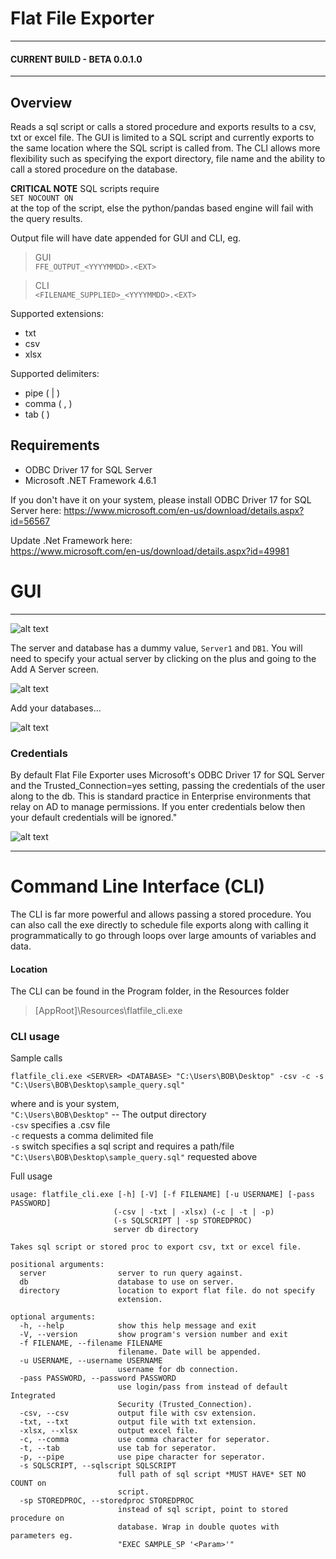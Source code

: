 ﻿# Flat File Exporter
---
#### CURRENT BUILD - BETA 0.0.1.0
---

## Overview 

Reads a sql script or calls a stored procedure and exports results to a csv, txt or excel file. The GUI is limited to a SQL script and currently exports to the same location where the SQL script is called from. The CLI allows more flexibility such as specifying the export directory, file name and the ability to call a stored procedure on the database.

**CRITICAL NOTE**
SQL scripts require   
`SET NOCOUNT ON`  
at the top of the script, else the python/pandas based engine will fail with the query results. 

Output file will have date appended for GUI and CLI, eg.
> GUI  
`FFE_OUTPUT_<YYYYMMDD>.<EXT>`

> CLI  
`<FILENAME_SUPPLIED>_<YYYYMMDD>.<EXT>` 


Supported extensions: 
* txt
* csv
* xlsx
  
Supported delimiters:  
* pipe ( | )
* comma ( , )
* tab ( )

## Requirements 

* ODBC Driver 17 for SQL Server
* Microsoft .NET Framework 4.6.1 

If you don't have it on your system, please install ODBC Driver 17 for SQL Server here:
https://www.microsoft.com/en-us/download/details.aspx?id=56567  

Update .Net Framework here:  
https://www.microsoft.com/en-us/download/details.aspx?id=49981


# GUI 
---
![alt text](assets/ffe_01.png "Flat File Exporter") 

The server and database has a dummy value, `Server1` and `DB1`. 
You will need to specify your actual server by clicking on the plus and going to the Add A Server screen. 

![alt text](assets/ffe_02.png "Add A Server") 

Add your databases...

![alt text](assets/ffe_03.png "Add A Database") 

### Credentials

By default Flat File Exporter uses Microsoft's ODBC Driver 17 for SQL Server and the Trusted_Connection=yes setting, passing the credentials of the user along to the db. This is standard practice in Enterprise environments that relay on AD to manage permissions. If you enter credentials below then your default credentials will be ignored."

![alt text](assets/ffe_04.png "Credentials") 

---
# Command Line Interface (CLI)  

The CLI is far more powerful and allows passing a stored procedure. You can also call the exe directly to schedule file exports along with calling it programmatically to go through loops over large amounts of variables and data.

#### Location
The CLI can be found in the Program folder, in the Resources folder

> [AppRoot]\Resources\flatfile_cli.exe

### CLI usage

Sample calls

`flatfile_cli.exe <SERVER> <DATABASE> "C:\Users\BOB\Desktop" -csv -c -s "C:\Users\BOB\Desktop\sample_query.sql"`

 where <SERVER> and <DATABASE> is your system,   
`"C:\Users\BOB\Desktop"` -- The output directory  
`-csv` specifies a .csv file  
`-c` requests a comma delimited file  
`-s` switch specifies a sql script and requires a path/file  
`"C:\Users\BOB\Desktop\sample_query.sql"` requested above


Full usage

```
usage: flatfile_cli.exe [-h] [-V] [-f FILENAME] [-u USERNAME] [-pass PASSWORD]
                       (-csv | -txt | -xlsx) (-c | -t | -p)
                       (-s SQLSCRIPT | -sp STOREDPROC)
                       server db directory

Takes sql script or stored proc to export csv, txt or excel file.

positional arguments:
  server                server to run query against.
  db                    database to use on server.
  directory             location to export flat file. do not specify
                        extension.

optional arguments:
  -h, --help            show this help message and exit
  -V, --version         show program's version number and exit
  -f FILENAME, --filename FILENAME
                        filename. Date will be appended.
  -u USERNAME, --username USERNAME
                        username for db connection.
  -pass PASSWORD, --password PASSWORD
                        use login/pass from instead of default Integrated
                        Security (Trusted_Connection).
  -csv, --csv           output file with csv extension.
  -txt, --txt           output file with txt extension.
  -xlsx, --xlsx         output excel file.
  -c, --comma           use comma character for seperator.
  -t, --tab             use tab for seperator.
  -p, --pipe            use pipe character for seperator.
  -s SQLSCRIPT, --sqlscript SQLSCRIPT
                        full path of sql script *MUST HAVE* SET NO COUNT on
                        script.
  -sp STOREDPROC, --storedproc STOREDPROC
                        instead of sql script, point to stored procedure on
                        database. Wrap in double quotes with parameters eg.
                        "EXEC SAMPLE_SP '<Param>'"
```                        